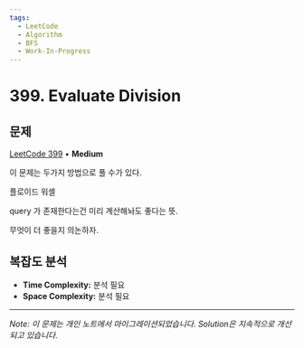 ```yaml
---
tags:
  - LeetCode
  - Algorithm
  - BFS
  - Work-In-Progress
---
```


# 399. Evaluate Division

## 문제

[LeetCode 399](https://leetcode.com/problems/evaluate-division/) • **Medium**

이 문제는 두가지 방법으로 풀 수가 있다.

  

  

  

  

  

플로이드 워셸

query 가 존재한다는건 미리 계산해놔도 좋다는 뜻.

무엇이 더 좋을지 의논하자.

## 복잡도 분석

- **Time Complexity:** 분석 필요
- **Space Complexity:** 분석 필요


---

*Note: 이 문제는 개인 노트에서 마이그레이션되었습니다. Solution은 지속적으로 개선되고 있습니다.*

